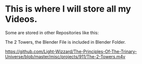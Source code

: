 # This is where I will store all my Videos.

Some are stored in other Repositories like this:

The 2 Towers, the Blender File is included in Blender Folder.

https://github.com/Light-Wizzard/The-Principles-Of-The-Trinary-Universe/blob/master/misc/projects/911/The-2-Towers.m4v

